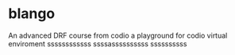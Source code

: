 # blango
An advanced DRF course from codio a playground for codio virtual enviroment
ssssssssssss
ssssassssssssss
ssssssssss